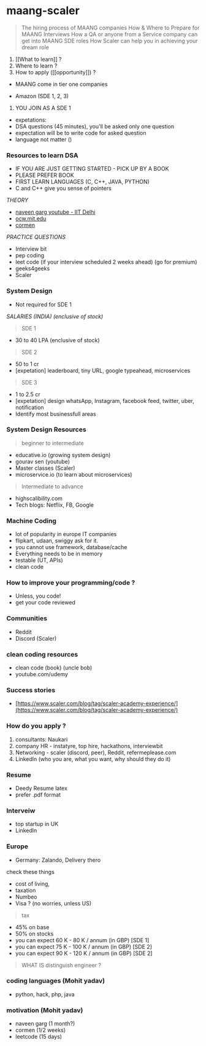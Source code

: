 # maang-scaler

>   The hiring process of MAANG companies
>  How & Where to Prepare for MAANG Interviews
>  How a QA or anyone from a Service company can get into MAANG SDE roles
>  How Scaler can help you in achieving your dream role


1. [[What to learn]] ?
3. Where to learn ?
4. How to apply ([[opportunity]]) ?


- MAANG come in tier one companies

- Amazon (SDE 1, 2, 3)

1. YOU JOIN AS A SDE 1
- expetations:
- DSA questions (45 minutes), you'll be asked only one question
- expectation will be to write code for asked question
- language not matter ()

### Resources to learn DSA
- IF YOU ARE JUST GETTING STARTED - PICK UP BY A BOOK
- PLEASE PREFER BOOK
- FIRST LEARN LANGUAGES (C, C++, JAVA, PYTHON)
- C and C++ give you sense of pointers


*THEORY*
- [naveen garg youtube - IIT Delhi](https://www.youtube.com/playlist?list=PLBF3763AF2E1C572F)
- [ocw.mit.edu](https://ocw.mit.edu/)
- [cormen](https://www.amazon.com/Data-Structures-Thomas-H-Cormen-Algorithms/s?rh=n%3A132570011%2Cp_lbr_one_browse-bin%3AThomas+H.+Cormen)

*PRACTICE QUESTIONS*
- Interview bit
- pep coding
- leet code (if your interview scheduled 2 weeks ahead) (go for premium)
- geeks4geeks
- Scaler

### System Design
- Not required for SDE 1

*SALARIES (INDIA) (enclusive of stock)*

> SDE 1
- 30 to 40 LPA (enclusive of stock)

> SDE 2
- 50 to 1 cr
- [expetation] leaderboard, tiny URL, google typeahead, microservices

> SDE 3
- 1 to 2.5 cr
- [expetation] design whatsApp, Instagram, facebook feed, twitter, uber, notification
- Identify most businessfull areas

### System Design Resources
> beginner to intermediate
- educative.io (growing system design)
- gourav sen (youtube)
- Master classes (Scaler)
- microservice.io (to learn about microservices)

> Intermediate to advance
- highscalibility.com
- Tech blogs: Netflix, FB, Google


### Machine Coding
- lot of popularity in europe IT companies
- flipkart, udaan, swiggy ask for it.
- you cannot use framework, database/cache
- Everything needs to be in memory
- testable (UT, APIs)
- clean code

### How to improve your programming/code ?
- Unless, you code!
- get your code reviewed

### Communities
- Reddit
- Discord (Scaler)

### clean coding resources
- clean code (book) (uncle bob)
- youtube.com/udemy

### Success stories
- [https://www.scaler.com/blog/tag/scaler-academy-experience/](https://www.scaler.com/blog/tag/scaler-academy-experience/)


### How do you apply ?
1. consultants: Naukari
2. company HR - instatyre, top hire, hackathons, interviewbit
3. Networking - scaler (discord, peer), Reddit, refermeplease.com
4. LinkedIn (who you are, what you want, why should they do it)

### Resume
- Deedy Resume latex
- prefer .pdf format

### Interveiw
- top startup in UK
- LinkedIn

### Europe
- Germany: Zalando, Delivery thero

check these things
- cost of living,
- taxation
- Numbeo
- Visa ? (no worries, unless US)

> tax
- 45% on base
- 50% on stocks
- you can expect 60 K - 80 K / annum (in GBP) [SDE 1]
- you can expect 75 K - 100 K / annum (in GBP) [SDE 2]
- you can expect 90 K - 120 K / annum (in GBP) [SDE 2]


> WHAT IS distinguish engineer ?

### coding languages (Mohit yadav)
- python, hack, php, java

### motivation (Mohit yadav)
- naveen garg (1 month?)
- cormen (1/2 weeks)
- leetcode (15 days)
